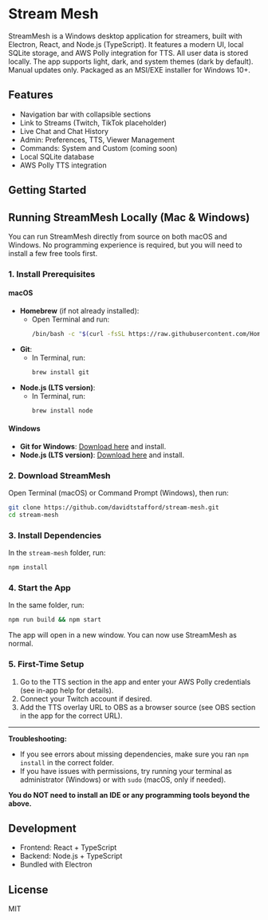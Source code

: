 # Stream Mesh

StreamMesh is a Windows desktop application for streamers, built with Electron, React, and Node.js (TypeScript). It features a modern UI, local SQLite storage, and AWS Polly integration for TTS. All user data is stored locally. The app supports light, dark, and system themes (dark by default). Manual updates only. Packaged as an MSI/EXE installer for Windows 10+.

## Features
- Navigation bar with collapsible sections
- Link to Streams (Twitch, TikTok placeholder)
- Live Chat and Chat History
- Admin: Preferences, TTS, Viewer Management
- Commands: System and Custom (coming soon)
- Local SQLite database
- AWS Polly TTS integration

## Getting Started

## Running StreamMesh Locally (Mac & Windows)

You can run StreamMesh directly from source on both macOS and Windows. No programming experience is required, but you will need to install a few free tools first.

### 1. Install Prerequisites

#### macOS
- **Homebrew** (if not already installed):
  - Open Terminal and run:
    ```sh
    /bin/bash -c "$(curl -fsSL https://raw.githubusercontent.com/Homebrew/install/HEAD/install.sh)"
    ```
- **Git**:
  - In Terminal, run:
    ```sh
    brew install git
    ```
- **Node.js (LTS version)**:
  - In Terminal, run:
    ```sh
    brew install node
    ```

#### Windows
- **Git for Windows**: [Download here](https://git-scm.com/download/win) and install.
- **Node.js (LTS version)**: [Download here](https://nodejs.org/) and install.

### 2. Download StreamMesh

Open Terminal (macOS) or Command Prompt (Windows), then run:
```sh
git clone https://github.com/davidtstafford/stream-mesh.git
cd stream-mesh
```

### 3. Install Dependencies

In the `stream-mesh` folder, run:
```sh
npm install
```

### 4. Start the App

In the same folder, run:
```sh
npm run build && npm start
```

The app will open in a new window. You can now use StreamMesh as normal.

### 5. First-Time Setup

1. Go to the TTS section in the app and enter your AWS Polly credentials (see in-app help for details).
2. Connect your Twitch account if desired.
3. Add the TTS overlay URL to OBS as a browser source (see OBS section in the app for the correct URL).

---

**Troubleshooting:**
- If you see errors about missing dependencies, make sure you ran `npm install` in the correct folder.
- If you have issues with permissions, try running your terminal as administrator (Windows) or with `sudo` (macOS, only if needed).

**You do NOT need to install an IDE or any programming tools beyond the above.**

## Development
- Frontend: React + TypeScript
- Backend: Node.js + TypeScript
- Bundled with Electron

## License
MIT
